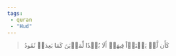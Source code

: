```yaml
---
tags: 
 - quran 
 - "Hud"
---
```


> كَأَن لَّمۡ يَغۡنَوۡاْ فِيهَآۗ أَلَا بُعۡدٗا لِّمَدۡيَنَ كَمَا بَعِدَتۡ ثَمُودُ
